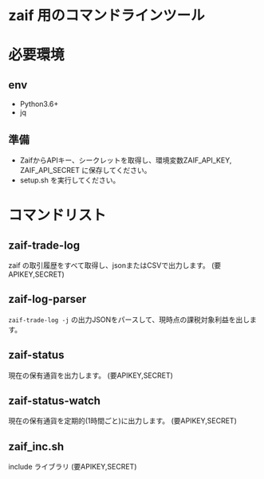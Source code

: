 # zaif 用のコマンドラインツール

# 必要環境
## env
- Python3.6+
- jq

## 準備
- ZaifからAPIキー、シークレットを取得し、環境変数ZAIF_API_KEY, ZAIF_API_SECRET に保存してください。
- setup.sh を実行してください。

# コマンドリスト
## zaif-trade-log
zaif の取引履歴をすべて取得し、jsonまたはCSVで出力します。
(要APIKEY,SECRET)

## zaif-log-parser
`zaif-trade-log -j` の出力JSONをパースして、現時点の課税対象利益を出します。

## zaif-status
現在の保有通貨を出力します。
(要APIKEY,SECRET)

## zaif-status-watch
現在の保有通貨を定期的(1時間ごと)に出力します。
(要APIKEY,SECRET)

## zaif_inc.sh
include ライブラリ
(要APIKEY,SECRET)

